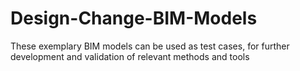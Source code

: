 # Design-Change-BIM-Models
These exemplary BIM models can be used as test cases, for further development and validation of relevant methods and tools
